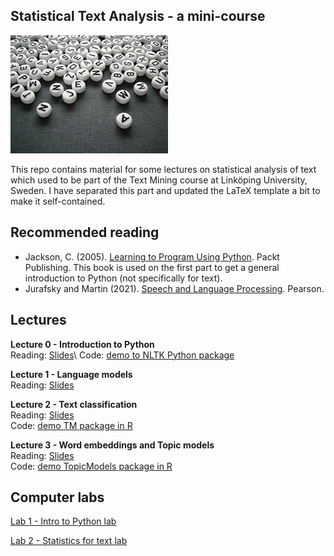 ## Statistical Text Analysis - a mini-course     

<img src="text.jpg" width="50%" class="center" alt = "Graphical model state space">

This repo contains material for some lectures on statistical analysis of text which used to be part of the Text Mining course at Linköping University, Sweden. I have separated this part and updated the LaTeX template a bit to make it self-contained.

## Recommended reading

- Jackson, C. (2005). [Learning to Program Using Python](https://www.oreilly.com/library/view/learn-programming-in/9781789531947/). Packt Publishing. This book is used on the first part to get a general introduction to Python (not specifically for text).
- Jurafsky and Martin (2021). [Speech and Language Processing](https://web.stanford.edu/~jurafsky/slp3/). Pearson.

## Lectures
**Lecture 0 - Introduction to Python**\
Reading: [Slides](https://github.com/mattiasvillani/Stats4Text/raw/main/Slides/PythonL1.pdf)\ 
Code: [demo to NLTK Python package](Code/Intro2NLTK.py)

**Lecture 1 - Language models**\
Reading: [Slides](https://github.com/mattiasvillani/Stats4Text/raw/main/Slides/StatisticsL1.pdf)

**Lecture 2 - Text classification**\
Reading: [Slides](https://github.com/mattiasvillani/Stats4Text/raw/main/Slides/StatisticsL2.pdf)\
Code: [demo TM package in R](Code/TMPackageDemo.R)

**Lecture 3 - Word embeddings and Topic models**\
Reading: [Slides](https://github.com/mattiasvillani/Stats4Text/raw/main/Slides/StatisticsL3.pdf)\
Code: [demo TopicModels package in R](Code/TopicModels.R)

## Computer labs
[Lab 1 - Intro to Python lab](https://github.com/mattiasvillani/StateSpaceModels/raw/main/Labs/PythonLab.pdf)

[Lab 2 - Statistics for text lab](https://github.com/mattiasvillani/StateSpaceModels/raw/main/Labs/StatisticsLab1.pdf)


